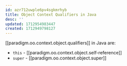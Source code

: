 ```yaml
---
id: azr712uwple6pv4sgkmrhyb
title: Object Context Qualifiers in Java
desc: ''
updated: 1712954983447
created: 1712949798127
---
```



[[paradigm.oo.context.object.qualifiers]] in Java are:

- `this` - [[paradigm.oo.context.object.self-reference]]
- `super` - [[paradigm.oo.context.object.super]]
